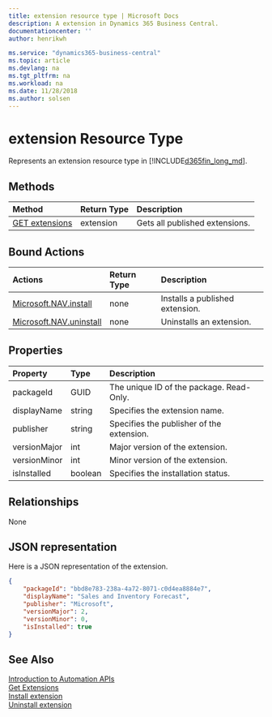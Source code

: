 ```yaml
---
title: extension resource type | Microsoft Docs
description: A extension in Dynamics 365 Business Central.
documentationcenter: ''
author: henrikwh

ms.service: "dynamics365-business-central"
ms.topic: article
ms.devlang: na
ms.tgt_pltfrm: na
ms.workload: na
ms.date: 11/28/2018
ms.author: solsen
---
```


# extension Resource Type
Represents an extension resource type in [!INCLUDE[d365fin_long_md](../developer/includes/d365fin_long_md.md)]. 

## Methods
| Method         | Return Type  |Description|
|:---------------|:-------------|:----------|
|[GET extensions](dynamics-microsoft-automation-extension-get.md)|extension|Gets all published extensions.|

## Bound Actions

| Actions         | Return Type  |Description|
|:---------------|:-------------|:----------|
|[Microsoft.NAV.install](dynamics-microsoft-automation-extension-post.md)|none|Installs a published extension.|
|[Microsoft.NAV.uninstall](dynamics-microsoft-automation-extension-post.md)|none|Uninstalls an extension.|

## Properties

| Property	      | Type |Description                             |
|:----------------|:-----|:---------------------------------------|
|packageId               |GUID  |The unique ID of the package. Read-Only.|
|displayName             |string|Specifies the extension name.                  |
|publisher|string|Specifies the publisher of the extension.                  |
|versionMajor      |int|Major version of the extension.     |
|versionMinor      |int|Minor version of the extension.     |
|isInstalled|boolean|Specifies the installation status.|

## Relationships
None

## JSON representation
Here is a JSON representation of the extension.

```json
{
    "packageId": "bbd8e783-238a-4a72-8071-c0d4ea8884e7",
    "displayName": "Sales and Inventory Forecast",
    "publisher": "Microsoft",
    "versionMajor": 2,
    "versionMinor": 0,
    "isInstalled": true
}

```

## See Also 
[Introduction to Automation APIs](itpro-introduction-to-automation-apis.md)  
[Get Extensions](dynamics-microsoft-automation-extension-get.md)  
[Install extension](dynamics-microsoft-automation-extension-post.md)  
[Uninstall extension](dynamics-microsoft-automation-extension-post.md)  
